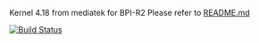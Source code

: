Kernel 4.18 from mediatek for BPI-R2 Please refer to [README.md](https://github.com/frank-w/BPI-R2-4.14/blob/4.14-main/README.md) 

[![Build Status](https://travis-ci.com/frank-w/BPI-R2-4.14.svg?branch=4.18-main)](https://travis-ci.com/frank-w/BPI-R2-4.14?branch=4.18-main) 
